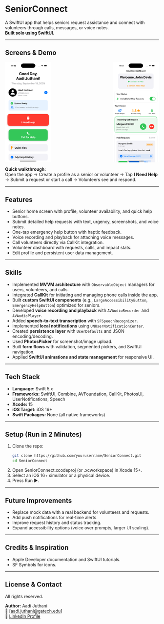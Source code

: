 # SeniorConnect  
A SwiftUI app that helps seniors request assistance and connect with volunteers through calls, messages, or voice notes.  
**Built solo using SwiftUI.**

---

## Screens & Demo
<div style="display: flex; justify-content: space-between;">
  <img src="SeniorHome View.png" width="30%"/>
  <img src="VolunteerHome View.png" width="30%"/>
</div>

**Quick walkthrough:**  
Open the app → Create a profile as a senior or volunteer → Tap **I Need Help** → Submit a request or start a call → Volunteers see and respond.

---

## Features
- Senior home screen with profile, volunteer availability, and quick help buttons.  
- Submit detailed help requests with text, urgency, screenshots, and voice notes.  
- One-tap emergency help button with haptic feedback.  
- Voice recording and playback for attaching voice messages.  
- Call volunteers directly via CallKit integration.  
- Volunteer dashboard with requests, calls, and impact stats.  
- Edit profile and persistent user data management.

---

## Skills
- Implemented **MVVM architecture** with `ObservableObject` managers for users, volunteers, and calls.  
- Integrated **CallKit** for initiating and managing phone calls inside the app.  
- Built **custom SwiftUI components** (e.g., `LargeAccessibilityButton`, `EmergencyHelpButton`) optimized for seniors.  
- Developed **voice recording and playback** with `AVAudioRecorder` and `AVAudioPlayer`.  
- Added **speech-to-text transcription** with `SFSpeechRecognizer`.  
- Implemented **local notifications** using `UNUserNotificationCenter`.  
- Created **persistence layer** with `UserDefaults` and JSON encoding/decoding.  
- Used **PhotosPicker** for screenshot/image upload.  
- Built **form flows** with validation, segmented pickers, and SwiftUI navigation.  
- Applied **SwiftUI animations and state management** for responsive UI.

---

## Tech Stack
- **Language:** Swift 5.x
- **Frameworks:** SwiftUI, Combine, AVFoundation, CallKit, PhotosUI, UserNotifications, Speech  
- **Xcode:** 15
- **iOS Target:** iOS 16+  
- **Swift Packages:** None (all native frameworks)

---

## Setup (Run in 2 Minutes)
1. Clone the repo:  
   ```bash
   git clone https://github.com/yourusername/SeniorConnect.git
   cd SeniorConnect
   ```
2. Open SeniorConnect.xcodeproj (or .xcworkspace) in Xcode 15+.
3. Select an iOS 16+ simulator or a physical device.
4. Press Run ▶︎.

---

## Future Improvements
- Replace mock data with a real backend for volunteers and requests.  
- Add push notifications for real-time alerts.  
- Improve request history and status tracking.  
- Expand accessibility options (voice over prompts, larger UI scaling).  

---

## Credits & Inspiration 
- Apple Developer documentation and SwiftUI tutorials.  
- SF Symbols for icons.

---

## License & Contact
All rights reserved.  

**Author:** Aadi Juthani  
📧 [aadi.juthani@gatech.edu]  
🔗 [LinkedIn Profile](https://www.linkedin.com/in/aadi-juthani)  
